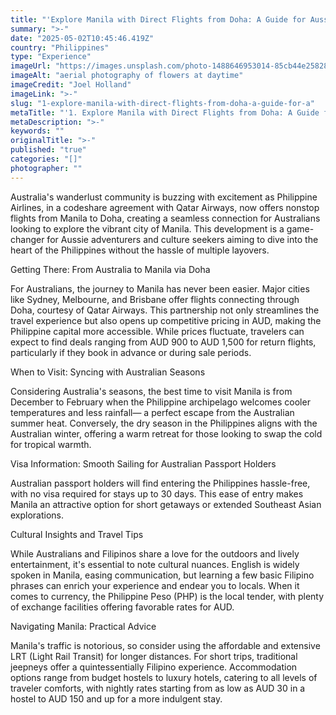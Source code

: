 ```yaml
---
title: "'Explore Manila with Direct Flights from Doha: A Guide for Aussies'"
summary: ">-"
date: "2025-05-02T10:45:46.419Z"
country: "Philippines"
type: "Experience"
imageUrl: "https://images.unsplash.com/photo-1488646953014-85cb44e25828?q=80&w=1935&auto=format&fit=crop&ixlib=rb-4.0.3&ixid=M3wxMjA3fDB8MHxwaG90by1wYWdlfHx8fGVufDB8fHx8fA%3D%3D"
imageAlt: "aerial photography of flowers at daytime"
imageCredit: "Joel Holland"
imageLink: ">-"
slug: "1-explore-manila-with-direct-flights-from-doha-a-guide-for-a"
metaTitle: "'1. Explore Manila with Direct Flights from Doha: A Guide for Aussies'"
metaDescription: ">-"
keywords: ""
originalTitle: ">-"
published: "true"
categories: "[]"
photographer: ""
---
```



Australia's wanderlust community is buzzing with excitement as Philippine Airlines, in a codeshare agreement with Qatar Airways, now offers nonstop flights from Manila to Doha, creating a seamless connection for Australians looking to explore the vibrant city of Manila. This development is a game-changer for Aussie adventurers and culture seekers aiming to dive into the heart of the Philippines without the hassle of multiple layovers.

Getting There: From Australia to Manila via Doha

For Australians, the journey to Manila has never been easier. Major cities like Sydney, Melbourne, and Brisbane offer flights connecting through Doha, courtesy of Qatar Airways. This partnership not only streamlines the travel experience but also opens up competitive pricing in AUD, making the Philippine capital more accessible. While prices fluctuate, travelers can expect to find deals ranging from AUD 900 to AUD 1,500 for return flights, particularly if they book in advance or during sale periods.

When to Visit: Syncing with Australian Seasons

Considering Australia's seasons, the best time to visit Manila is from December to February when the Philippine archipelago welcomes cooler temperatures and less rainfall— a perfect escape from the Australian summer heat. Conversely, the dry season in the Philippines aligns with the Australian winter, offering a warm retreat for those looking to swap the cold for tropical warmth.

Visa Information: Smooth Sailing for Australian Passport Holders

Australian passport holders will find entering the Philippines hassle-free, with no visa required for stays up to 30 days. This ease of entry makes Manila an attractive option for short getaways or extended Southeast Asian explorations.

Cultural Insights and Travel Tips

While Australians and Filipinos share a love for the outdoors and lively entertainment, it's essential to note cultural nuances. English is widely spoken in Manila, easing communication, but learning a few basic Filipino phrases can enrich your experience and endear you to locals. When it comes to currency, the Philippine Peso (PHP) is the local tender, with plenty of exchange facilities offering favorable rates for AUD.

Navigating Manila: Practical Advice

Manila's traffic is notorious, so consider using the affordable and extensive LRT (Light Rail Transit) for longer distances. For short trips, traditional jeepneys offer a quintessentially Filipino experience. Accommodation options range from budget hostels to luxury hotels, catering to all levels of traveler comforts, with nightly rates starting from as low as AUD 30 in a hostel to AUD 150 and up for a more indulgent stay.
